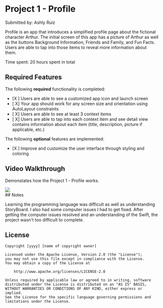 # Project 1 - Profile

Submitted by: Ashly Ruiz

Profile is an app that introduces a simplified profile page about the fictional character Arthur. The initial screen of this app has a picture of Arthur as well as the buttons Background Information, Friends and Family, and Fun Facts. Users are able to tap into those items to reveal more information about them.

Time spent: 20 hours spent in total

## Required Features

The following **required** functionality is completed:

- [X ] Users are able to see a customized app icon and launch screen
- [ X] Your app should work for any screen size and orientation using AutoLayout constraints
- [ X] Users are able to see at least 3 context items
- [ X] Users are able to tap into each context item and see detail view contains information about each item (title, description, picture if applicable, etc.)
 
The following **optional** features are implemented:

- [X ] Improve and customize the user interface through styling and coloring


## Video Walkthrough
Demonstates how the Project 1 - Profile works.

<div>
    <a href="https://www.loom.com/share/9d57f7d4bcd4497b9cb0940372f2592d">
    </a>
    <a href="https://www.loom.com/share/9d57f7d4bcd4497b9cb0940372f2592d">
      <img style="max-width:300px;" src="https://cdn.loom.com/sessions/thumbnails/9d57f7d4bcd4497b9cb0940372f2592d-with-play.gif">
    </a>
  </div>
## Notes

Learning the programming language was difficult as well as understanding StoryBoard. I also had some computer issues I had to get fixed. After getting the computer issues resolved and an understanding of the Swift, the project wasn't too difficult to complete. 

## License

    Copyright [yyyy] [name of copyright owner]

    Licensed under the Apache License, Version 2.0 (the "License");
    you may not use this file except in compliance with the License.
    You may obtain a copy of the License at

        http://www.apache.org/licenses/LICENSE-2.0

    Unless required by applicable law or agreed to in writing, software
    distributed under the License is distributed on an "AS IS" BASIS,
    WITHOUT WARRANTIES OR CONDITIONS OF ANY KIND, either express or implied.
    See the License for the specific language governing permissions and
    limitations under the License.
